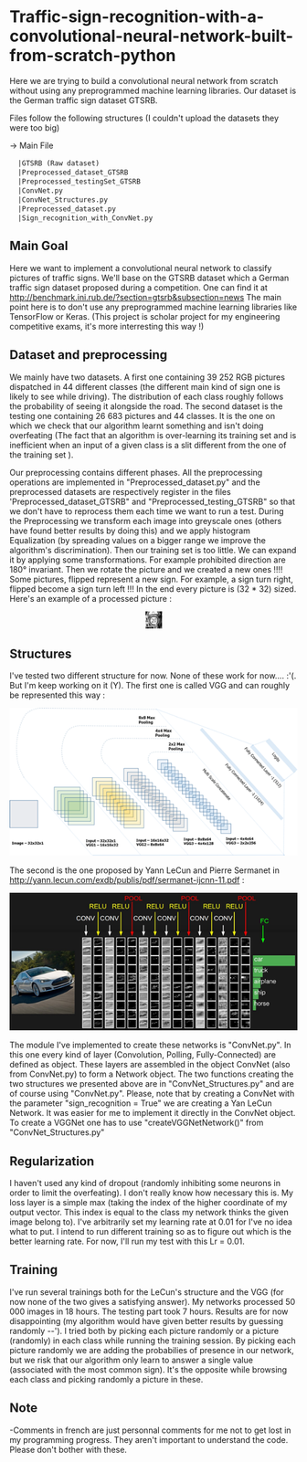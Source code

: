 # Traffic-sign-recognition-with-a-convolutional-neural-network-built-from-scratch-python
Here we are trying to build a convolutional neural network from scratch without using any preprogrammed machine learning libraries. Our dataset is the German traffic sign dataset GTSRB.

Files follow the following structures (I couldn't upload the datasets they were too big)

-> Main File

      |GTSRB (Raw dataset)
      |Preprocessed_dataset_GTSRB
      |Preprocessed_testingSet_GTSRB
      |ConvNet.py
      |ConvNet_Structures.py
      |Preprocessed_dataset.py
      |Sign_recognition_with_ConvNet.py
     
## Main Goal
Here we want to implement a convolutional neural network to classify pictures of traffic signs. We'll base on the GTSRB dataset
which a German traffic sign dataset proposed during a competition. One can find it at http://benchmark.ini.rub.de/?section=gtsrb&subsection=news
The main point here is to don't use any preprogrammed machine learning libraries like TensorFlow or Keras. (This project is scholar project for my engineering competitive exams, it's more interresting this way !)

## Dataset and preprocessing 
We mainly have two datasets. A first one containing 39 252 RGB pictures dispatched in 44 different classes (the different main kind of sign one is likely to see while driving). The distribution of each class roughly follows the probability of seeing it alongside the road. 
The second dataset is the testing one containing 26 683 pictures and 44 classes. It is the one on which we check that our algorithm learnt something and isn't doing overfeating (The fact that an algorithm is over-learning its training set and is inefficient when an input of a given class is a slit different from the one of the training set ).

Our preprocessing contains different phases. All the preprocessing operations are implemented in "Preprocessed_dataset.py" and the 
preprocessed datasets are respectively register in the files 'Preprocessed_dataset_GTSRB" and "Preprocessed_testing_GTSRB" so that
we don't have to reprocess them each time we want to run a test. During the Preprocessing we transform each image into greyscale ones 
(others have found better results by doing this) and we apply histogram Equalization (by spreading values on a bigger range we improve
the algorithm's discrimination). Then our training set is too little. We can expand it by applying some transformations. For example 
prohibited direction are 180° invariant. Then we rotate the picture and we created a new ones !!!! Some pictures, flipped represent 
a new sign. For example, a sign turn right, flipped become a sign turn left !!! In the end every picture is (32 * 32) sized. Here's an example of a processed picture : 

<p align="center">
  <img src="Example of preprocessed picture.png" alt="Example of preprocessed picture"/>
</p>

## Structures
I've tested two different structure for now. None of these work for now.... :'(. But I'm keep working on it (Y). 
The first one is called VGG and can roughly be represented this way :

<p align="center">
  <img src="VGG.png" alt="VGG"/>
</p>

The second is the one proposed by Yann LeCun and Pierre Sermanet in http://yann.lecun.com/exdb/publis/pdf/sermanet-ijcnn-11.pdf :

<p align="center">
  <img src="LeCun.png" alt="LeCun"/>
</p>

The module I've implemented to create these networks is "ConvNet.py". In this one every kind of layer (Convolution, Polling, Fully-Connected)
are defined as object. These layers are assembled in the object ConvNet (also from ConvNet.py) to form a Network object.
The two functions creating the two structures we presented above are in "ConvNet_Structures.py" and are of course using "ConvNet.py".
Please, note that by creating a ConvNet with the parameter "sign_recognition = True" we are creating a Yan LeCun Network. It was
easier for me to implement it directly in the ConvNet object. To create a VGGNet one has to use "createVGGNetNetwork()" from 
"ConvNet_Structures.py"

## Regularization 
I haven't used any kind of dropout (randomly inhibiting some neurons in order to limit the overfeating). I don't really know how necessary this is. My loss layer is a simple max (taking the index of the higher coordinate of my output vector. This index is equal to
the class my network thinks the given image belong to). I've arbitrarily set my learning rate at 0.01 for I've no idea what to put.
I intend to run different training so as to figure out which is the better learning rate. For now, I'll run my test with this Lr = 0.01.

## Training
I've run several trainings both for the LeCun's structure and the VGG (for now none of the two gives a satisfying answer). My networks processed 50 000 images in 18 hours. The testing part took 7 hours. Results are for now disappointing (my algorithm would have given better results by guessing randomly --'). I tried both by picking each picture randomly or a picture (randomly) in each class while running the training session. By picking each picture randomly we are adding the probabilies of presence in our network, but we risk that our algorithm only learn to answer a single value (associated with the most common sign). It's the opposite while browsing each class and picking randomly a picture in these.

## Note
-Comments in french are just personnal comments for me not to get lost in my programming progress. They aren't important to understand the code. Please don't bother with these. 

